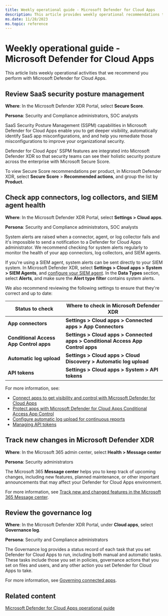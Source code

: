 ```yaml
---
title: Weekly operational guide - Microsoft Defender for Cloud Apps
description: This article provides weekly operational recommendations to help security operations teams to plan and run security activities.
ms.date: 11/28/2023
ms.topic: reference
---
```


# Weekly operational guide - Microsoft Defender for Cloud Apps

This article lists weekly operational activities that we recommend you perform with Microsoft Defender for Cloud Apps.

## Review SaaS security posture management

**Where**: In the Microsoft Defender XDR Portal, select **Secure Score**.

**Persona**: Security and Compliance administrators, SOC analysts

SaaS Security Posture Management (SSPM) capabilities in Microsoft Defender for Cloud Apps enable you to get deeper visibility, automatically identify SaaS app misconfigurations, and and help you remediate those misconfigurations to improve your organizational security. 

Defender for Cloud Apps' SSPM features are integrated into Microsoft Defender XDR so that security teams can see their holistic security posture across the enterprise with Microsoft Secure Score.

To view Secure Score recommendations per product, in Microsoft Defender XDR, select **Secure Score** > **Recommended actions**, and group the list by **Product**.

## Check app connectors, log collectors, and SIEM agent health

**Where**: In the Microsoft Defender XDR Portal, select **Settings > Cloud apps**.

**Persona**: Security and Compliance administrators, SOC analysts

System alerts are raised when a connector, agent, or log collector fails and it's impossible to send a notification to a Defender for Cloud Apps administrator. We recommend checking for system alerts regularly to monitor the health of your app connectors, log collectors, and SIEM agents.

If you're using a SIEM agent, system alerts can be sent directly to your SIEM system. In Microsoft Defender XDR, select **Settings > Cloud apps > System > SIEM Agents**, and [configure your SIEM agent](../siem.md). In the **Data Types** section, select **Alerts**, and make sure the **Alert type filter** contains system alerts.

We also recommend reviewing the following settings to ensure that they're correct and up to date:

|Status to check  |Where to check in Microsoft Defender XDR  |
|---------|---------|
|**App connectors**     |  **Settings > Cloud apps > Connected apps > App Connectors**       |
|**Conditional Access App Control apps**     |  **Settings > Cloud apps > Connected apps > Conditional Access App Control apps**       |
|**Automatic log upload**     | **Settings > Cloud apps > Cloud Discovery > Automatic log upload**        |
|**API tokens**     |  **Settings > Cloud apps > System > API tokens**       |

For more information, see:

- [Connect apps to get visibility and control with Microsoft Defender for Cloud Apps](../enable-instant-visibility-protection-and-governance-actions-for-your-apps.md)
- [Protect apps with Microsoft Defender for Cloud Apps Conditional Access App Control](../proxy-intro-aad.md)
- [Configure automatic log upload for continuous reports](../discovery-docker.md)
- [Managing API tokens](../api-authentication.md)

## Track new changes in Microsoft Defender XDR

**Where**: In the Microsoft 365 admin center, select **Health > Message center**

**Persona**: Security administrators

The Microsoft 365 **Message center** helps you to keep track of upcoming changes, including new features, planned maintenance, or other important announcements that may affect your Defender for Cloud Apps environment.

For more information, see [Track new and changed features in the Microsoft 365 Message center](/microsoft-365/admin/manage/message-center).

## Review the governance log

**Where**: In the Microsoft Defender XDR Portal, under **Cloud apps**, select **Governance log**.

**Persona**: Security and Compliance administrators

The Governance log provides a status record of each task that you set Defender for Cloud Apps to run, including both manual and automatic tasks. These tasks include those you set in policies, governance actions that you set on files and users, and any other action you set Defender for Cloud Apps to take.

For more information, see [Governing connected apps](../governance-actions.md).

## Related content

[Microsoft Defender for Cloud Apps operational guide](mda-ops-guide.md)
